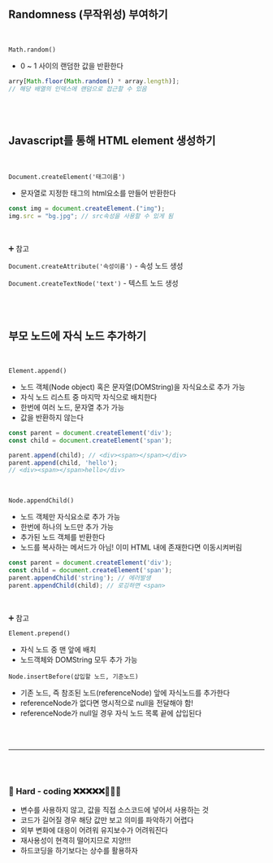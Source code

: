 ## Randomness (무작위성) 부여하기

<br/>

`Math.random()`

- 0 ~ 1 사이의 랜덤한 값을 반환한다

```jsx
arry[Math.floor(Math.random() * array.length)];
// 해당 배열의 인덱스에 랜덤으로 접근할 수 있음
```

<br/><br/>

## Javascript를 통해 HTML element 생성하기

<br/>

`Document.createElement('태그이름')`

- 문자열로 지정한 태그의 html요소를 만들어 반환한다

```jsx
const img = document.createElement.("img");
img.src = "bg.jpg"; // src속성을 사용할 수 있게 됨
```

<br/>

➕ 참고

`Document.createAttribute('속성이름')` - 속성 노드 생성

`Document.createTextNode('text')` - 텍스트 노드 생성

<br/><br/>

## 부모 노드에 자식 노드 추가하기

<br/>

`Element.append()`

- 노드 객체(Node object) 혹은 문자열(DOMString)을 자식요소로 추가 가능
- 자식 노드 리스트 중 마지막 자식으로 배치한다
- 한번에 여러 노드, 문자열 추가 가능
- 값을 반환하지 않는다

```jsx
const parent = document.createElement('div');
const child = document.createElement('span');

parent.append(child); // <div><span></span></div>
parent.append(child, 'hello');
// <div><span></span>hello</div>
```

<br/>

`Node.appendChild()`

- 노드 객체만 자식요소로 추가 가능
- 한번에 하나의 노드만 추가 가능
- 추가된 노드 객체를 반환한다
- 노드를 복사하는 메서드가 아님! 이미 HTML 내에 존재한다면 이동시켜버림

```jsx
const parent = document.createElement('div');
const child = document.createElement('span');
parent.appendChild('string'); // 에러발생
parent.appendChild(child); // 로깅하면 <span>
```

<br/>

➕ 참고

`Element.prepend()`

- 자식 노드 중 맨 앞에 배치
- 노드객체와 DOMString 모두 추가 가능

`Node.insertBefore(삽입할 노드, 기준노드)`

- 기존 노드, 즉 참조된 노드(referenceNode) 앞에 자식노드를 추가한다
- referenceNode가 없다면 명시적으로 null을 전달해야 함!
- referenceNode가 null일 경우 자식 노드 목록 끝에 삽입된다

<br/><br/>

---

<br/><br/>

### 🚫 Hard - coding ❌❌❌❌❌💩💩💩

- 변수를 사용하지 않고, 값을 직접 소스코드에 넣어서 사용하는 것
- 코드가 길어질 경우 해당 값만 보고 의미를 파악하기 어렵다
- 외부 변화에 대응이 어려워 유지보수가 어려워진다
- 재사용성이 현격히 떨어지므로 지양!!!
- 하드코딩을 하기보다는 상수를 활용하자
